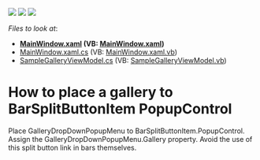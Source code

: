 <!-- default badges list -->
![](https://img.shields.io/endpoint?url=https://codecentral.devexpress.com/api/v1/VersionRange/128655647/21.1.5%2B)
[![](https://img.shields.io/badge/Open_in_DevExpress_Support_Center-FF7200?style=flat-square&logo=DevExpress&logoColor=white)](https://supportcenter.devexpress.com/ticket/details/E2881)
[![](https://img.shields.io/badge/📖_How_to_use_DevExpress_Examples-e9f6fc?style=flat-square)](https://docs.devexpress.com/GeneralInformation/403183)
<!-- default badges end -->
<!-- default file list -->
*Files to look at*:

* **[MainWindow.xaml](./CS/WpfApplication1/MainWindow.xaml) (VB: [MainWindow.xaml](./VB/WpfApplication1/MainWindow.xaml))**
* [MainWindow.xaml.cs](./CS/WpfApplication1/MainWindow.xaml.cs) (VB: [MainWindow.xaml.vb](./VB/WpfApplication1/MainWindow.xaml.vb))
* [SampleGalleryViewModel.cs](./CS/WpfApplication1/SampleGalleryViewModel.cs) (VB: [SampleGalleryViewModel.vb](./VB/WpfApplication1/SampleGalleryViewModel.vb))
<!-- default file list end -->
# How to place a gallery to BarSplitButtonItem PopupControl 


<p>Place GalleryDropDownPopupMenu to BarSplitButtonItem.PopupControl. Assign the GalleryDropDownPopupMenu.Gallery property. Avoid the use of this split button link in bars themselves.</p>

<br/>


